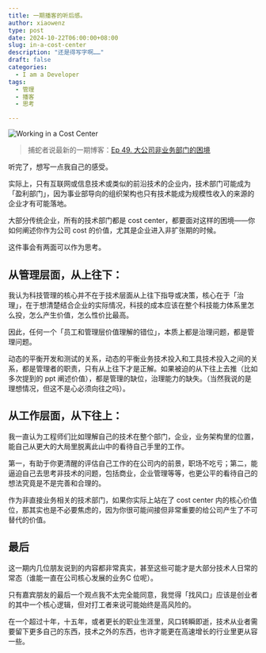 ```yaml
---
title: 一期播客的听后感。
author: xiaowenz
type: post
date: 2024-10-22T06:00:00+08:00
slug: in-a-cost-center
description: "还是得写字啊……"
draft: false
categories:
  - I am a Developer
tags:
  - 管理
  - 播客
  - 思考

---
```


![Working in a Cost Center](https://cdn.sa.net/2024/10/22/TSePI4zywgvGaNc.png)

> 捕蛇者说最新的一期博客：[Ep 49. 大公司非业务部门的困境](https://pythonhunter.org/episodes/ep49)

听完了，想写一点我自己的感受。

实际上，只有互联网或信息技术或类似的前沿技术的企业内，技术部门可能成为「盈利部门」，因为事业部导向的组织架构也只有技术能成为规模性收入的来源的企业才有可能落地。

大部分传统企业，所有的技术部门都是 cost center，都要面对这样的困境——你如何阐述你作为公司 cost 的价值，尤其是企业进入非扩张期的时候。

这件事会有两面可以作为思考。

## 从管理层面，从上往下：

我认为科技管理的核心并不在于技术层面从上往下指导或决策，核心在于「治理」，在于想清楚结合企业的实际情况，科技的成本应该在整个科技能力体系里怎么投，怎么产生价值，怎么性价比最高。

因此，任何一个「员工和管理层价值理解的错位」，本质上都是治理问题，都是管理问题。

动态的平衡开发和测试的关系，动态的平衡业务技术投入和工具技术投入之间的关系，都是管理者的职责，只有从上往下才是正解。如果被迫的从下往上去推（比如多次提到的 ppt 阐述价值），都是管理的缺位，治理能力的缺失。（当然我说的是理想情况，但这不是心必须向往之吗）。

## 从工作层面，从下往上：

我一直认为工程师们比如理解自己的技术在整个部门，企业，业务架构里的位置，能自己从更大的大局里脱离此山中的看待自己手里的工作。

第一，有助于你更清醒的评估自己工作的在公司内的前景，职场不吃亏；第二，能逼迫自己去思考非技术的问题，包括商业，企业管理等等，也更公平的看待自己的想法究竟是不是完善和合理的。

作为非直接业务相关的技术部门，如果你实际上站在了 cost center 内的核心价值位，那其实也是不必要焦虑的，因为你很可能间接但非常重要的给公司产生了不可替代的价值。

## 最后

这一期内几位朋友说到的内容都非常真实，甚至这些可能才是大部分技术人日常的常态（谁能一直在公司核心发展的业务C 位呢）。

只有嘉宾朋友的最后一个观点我不太完全能同意，我觉得「找风口」应该是创业者的其中一个核心逻辑，但对打工者来说可能始终是高风险的。

在一个超过十年，十五年，或者更长的职业生涯里，风口转瞬即逝，技术从业者需要留下更多自己的东西，技术之外的东西，也许才能更在高速增长的行业里更从容一些。
